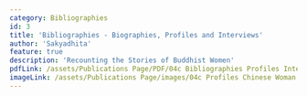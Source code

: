 ```yaml
---
category: Bibliographies
id: 3
title: 'Bibliographies - Biographies, Profiles and Interviews'
author: 'Sakyadhita'
feature: true
description: 'Recounting the Stories of Buddhist Women'
pdfLink: /assets/Publications Page/PDF/04c Bibliographies Profiles Interviews.pdf
imageLink: /assets/Publications Page/images/04c Profiles Chinese Woman.JPG
---
```

